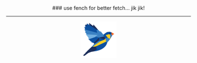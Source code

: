 <div style="text-align: center;"> 
### use fench for better fetch... jik jik!
</div>

---

<div style="text-align: center;"> 
  <img width="100" src="https://raw.githubusercontent.com/TrueMoein/fench/main/assets/images/fench.png" />
</div>
